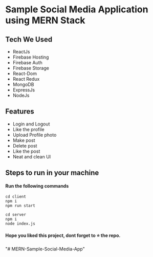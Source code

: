 
# Sample Social Media Application using MERN Stack


## Tech We Used

- ReactJs
- Firebase Hosting
- Firebase Auth
- Firebase Storage
- React-Dom
- React Redux
- MongoDB
- ExpressJs
- NodeJs

## Features

- Login and Logout
- Like the profile
- Upload Profile photo
- Make post
- Delete post
- Like the post
- Neat and clean UI

## Steps to run in your machine

#### Run the following commands
```
cd client
npm i
npm run start

cd server
npm i
node index.js
```




#### Hope you liked this project, dont forget to ⭐ the repo.
"# MERN-Sample-Social-Media-App" 
